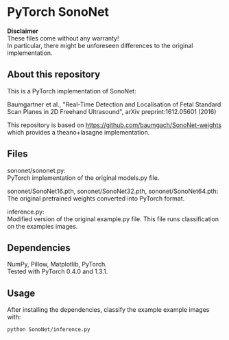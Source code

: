 <!--
 * @Author: Shuangchi He / Yulv
 * @Email: yulvchi@qq.com
 * @Date: 2022-03-18 10:33:37
 * @Motto: Entities should not be multiplied unnecessarily.
 * @LastEditors: Shuangchi He
 * @LastEditTime: 2022-03-18 22:38:51
 * @FilePath: /Awesome-Ultrasound-Standard-Plane-Detection/src/SonoNet/README.md
 * @Description: PyTorch implementation of SonoNet.
 * Init from https://github.com/rdroste/SonoNet_PyTorch
-->

# PyTorch SonoNet

**Disclaimer**  
These files come without any warranty!  
In particular, there might be unforeseen differences to the original implementation.

## About this repository

This is a PyTorch implementation of SonoNet:

Baumgartner et al., "Real-Time Detection and Localisation of Fetal Standard Scan Planes in 2D Freehand Ultrasound", arXiv preprint:1612.05601 (2016)

This repository is based on https://github.com/baumgach/SonoNet-weights which provides a theano+lasagne implementation.

## Files

sononet/sononet.py:  
PyTorch implementation of the original models.py file.

sononet/SonoNet16.pth, sononet/SonoNet32.pth, sononet/SonoNet64.pth:  
The original pretrained weights converted into PyTorch format.

inference.py:  
Modified version of the original example.py file. This file runs classification on the examples images.

## Dependencies

NumPy, Pillow, Matplotlib, PyTorch.  
Tested with PyTorch 0.4.0 and 1.3.1.

## Usage

After installing the dependencies, classify the example example images with:

``` bash
python SonoNet/inference.py
```
